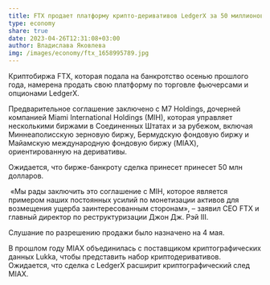 ```yaml
---
title: FTX продает платформу крипто-деривативов LedgerX за 50 миллионов долларов
type: economy
share: true
date: 2023-04-26T12:31:08+03:00
author: Владислава Яковлева
img: /images/economy/ftx_1658995789.jpg
---
```

Криптобиржа FTX, которая подала на банкротство осенью прошлого года, намерена продать свою платформу по торговле фьючерсами и опционами LedgerX.



Предварительное соглашение заключено с M7 Holdings, дочерней компанией Miami International Holdings (MIH), которая управляет несколькими биржами в Соединенных Штатах и ​​за рубежом, включая Миннеаполисскую зерновую биржу, Бермудскую фондовую биржу и Майамскую международную фондовую биржу (MIAX), ориентированную на деривативы.



Ожидается, что бирже-банкроту сделка принесет принесет 50 млн долларов.



 «Мы рады заключить это соглашение с MIH, которое является примером наших постоянных усилий по монетизации активов для возмещения ущерба заинтересованным сторонам», – заявил СЕО FTX и главный директор по реструктуризации Джон Дж. Рэй III.



Слушание по разрешению продажи было назначено на 4 мая.



В прошлом году MIAX объединилась с поставщиком криптографических данных Lukka, чтобы представить набор криптодеривативов. Ожидается, что сделка с LedgerX расширит криптографический след MIAX.